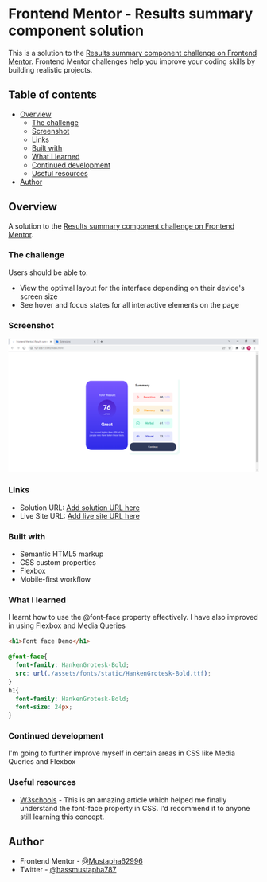 # Frontend Mentor - Results summary component solution

This is a solution to the [Results summary component challenge on Frontend Mentor](https://www.frontendmentor.io/challenges/results-summary-component-CE_K6s0maV). Frontend Mentor challenges help you improve your coding skills by building realistic projects. 

## Table of contents

- [Overview](#overview)
  - [The challenge](#the-challenge)
  - [Screenshot](#screenshot)
  - [Links](#links)
  - [Built with](#built-with)
  - [What I learned](#what-i-learned)
  - [Continued development](#continued-development)
  - [Useful resources](#useful-resources)
- [Author](#author)



## Overview

A solution to the [Results summary component challenge on Frontend Mentor](https://www.frontendmentor.io/challenges/results-summary-component-CE_K6s0maV). 

### The challenge

Users should be able to:

- View the optimal layout for the interface depending on their device's screen size
- See hover and focus states for all interactive elements on the page

### Screenshot

![](./screenshot.png)

### Links

- Solution URL: [Add solution URL here](https://www.frontendmentor.io/solutions/results-summary-component-OyjD3RIojQ)
- Live Site URL: [Add live site URL here](https://mustapha62996.github.io/Result-Summary-Component/)


### Built with

- Semantic HTML5 markup
- CSS custom properties
- Flexbox
- Mobile-first workflow


### What I learned
I learnt how to use the @font-face property effectively.
I have also improved in using Flexbox and Media Queries


```html
<h1>Font face Demo</h1>
```
```css
@font-face{
  font-family: HankenGrotesk-Bold;
  src: url(./assets/fonts/static/HankenGrotesk-Bold.ttf);
}
h1{
  font-family: HankenGrotesk-Bold;
  font-size: 24px;
}
```

### Continued development

I'm going to further improve myself in certain areas in CSS like Media Queries and Flexbox 


### Useful resources

- [W3schools](https://www.w3schools.com/cssref/css3_pr_font-face_rule.php) - This is an amazing article which helped me finally understand the font-face property in CSS. I'd recommend it to anyone still learning this concept.


## Author

- Frontend Mentor - [@Mustapha62996](https://www.frontendmentor.io/profile/Mustapha62996)
- Twitter - [@hassmustapha787](https://www.twitter.com/hassmustapha787)


